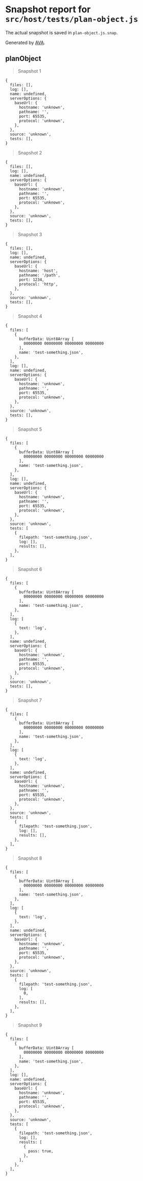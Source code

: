 # Snapshot report for `src/host/tests/plan-object.js`

The actual snapshot is saved in `plan-object.js.snap`.

Generated by [AVA](https://avajs.dev).

## planObject

> Snapshot 1

    {
      files: [],
      log: [],
      name: undefined,
      serverOptions: {
        baseUrl: {
          hostname: 'unknown',
          pathname: '',
          port: 65535,
          protocol: 'unknown',
        },
      },
      source: 'unknown',
      tests: [],
    }

> Snapshot 2

    {
      files: [],
      log: [],
      name: undefined,
      serverOptions: {
        baseUrl: {
          hostname: 'unknown',
          pathname: '',
          port: 65535,
          protocol: 'unknown',
        },
      },
      source: 'unknown',
      tests: [],
    }

> Snapshot 3

    {
      files: [],
      log: [],
      name: undefined,
      serverOptions: {
        baseUrl: {
          hostname: 'host',
          pathname: '/path',
          port: 1234,
          protocol: 'http',
        },
      },
      source: 'unknown',
      tests: [],
    }

> Snapshot 4

    {
      files: [
        {
          bufferData: Uint8Array [
            00000000 00000000 00000000 00000000
          ],
          name: 'test-something.json',
        },
      ],
      log: [],
      name: undefined,
      serverOptions: {
        baseUrl: {
          hostname: 'unknown',
          pathname: '',
          port: 65535,
          protocol: 'unknown',
        },
      },
      source: 'unknown',
      tests: [],
    }

> Snapshot 5

    {
      files: [
        {
          bufferData: Uint8Array [
            00000000 00000000 00000000 00000000
          ],
          name: 'test-something.json',
        },
      ],
      log: [],
      name: undefined,
      serverOptions: {
        baseUrl: {
          hostname: 'unknown',
          pathname: '',
          port: 65535,
          protocol: 'unknown',
        },
      },
      source: 'unknown',
      tests: [
        {
          filepath: 'test-something.json',
          log: [],
          results: [],
        },
      ],
    }

> Snapshot 6

    {
      files: [
        {
          bufferData: Uint8Array [
            00000000 00000000 00000000 00000000
          ],
          name: 'test-something.json',
        },
      ],
      log: [
        {
          text: 'log',
        },
      ],
      name: undefined,
      serverOptions: {
        baseUrl: {
          hostname: 'unknown',
          pathname: '',
          port: 65535,
          protocol: 'unknown',
        },
      },
      source: 'unknown',
      tests: [],
    }

> Snapshot 7

    {
      files: [
        {
          bufferData: Uint8Array [
            00000000 00000000 00000000 00000000
          ],
          name: 'test-something.json',
        },
      ],
      log: [
        {
          text: 'log',
        },
      ],
      name: undefined,
      serverOptions: {
        baseUrl: {
          hostname: 'unknown',
          pathname: '',
          port: 65535,
          protocol: 'unknown',
        },
      },
      source: 'unknown',
      tests: [
        {
          filepath: 'test-something.json',
          log: [],
          results: [],
        },
      ],
    }

> Snapshot 8

    {
      files: [
        {
          bufferData: Uint8Array [
            00000000 00000000 00000000 00000000
          ],
          name: 'test-something.json',
        },
      ],
      log: [
        {
          text: 'log',
        },
      ],
      name: undefined,
      serverOptions: {
        baseUrl: {
          hostname: 'unknown',
          pathname: '',
          port: 65535,
          protocol: 'unknown',
        },
      },
      source: 'unknown',
      tests: [
        {
          filepath: 'test-something.json',
          log: [
            0,
          ],
          results: [],
        },
      ],
    }

> Snapshot 9

    {
      files: [
        {
          bufferData: Uint8Array [
            00000000 00000000 00000000 00000000
          ],
          name: 'test-something.json',
        },
      ],
      log: [],
      name: undefined,
      serverOptions: {
        baseUrl: {
          hostname: 'unknown',
          pathname: '',
          port: 65535,
          protocol: 'unknown',
        },
      },
      source: 'unknown',
      tests: [
        {
          filepath: 'test-something.json',
          log: [],
          results: [
            {
              pass: true,
            },
          ],
        },
      ],
    }
